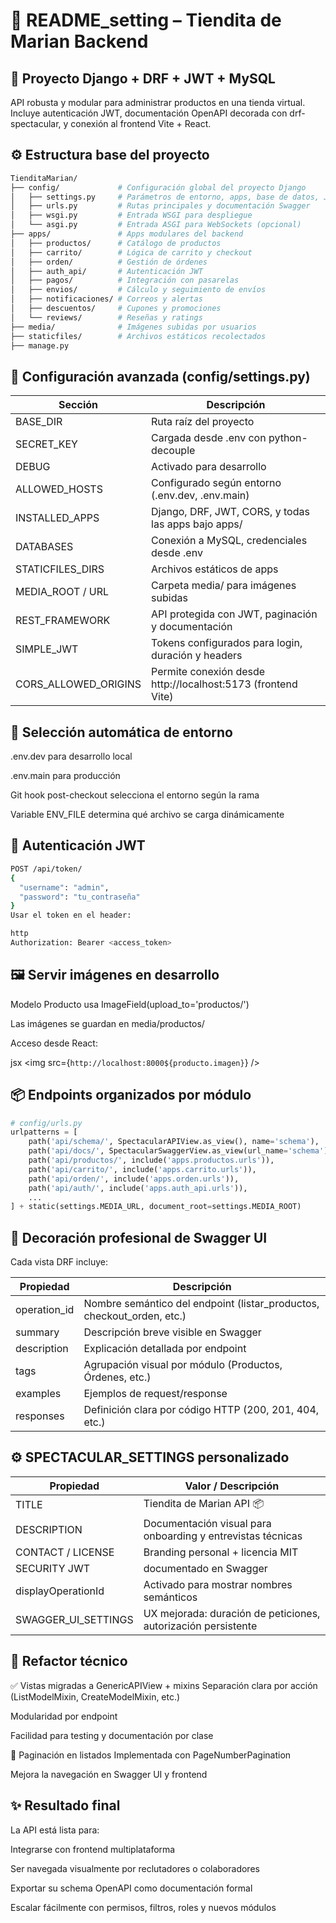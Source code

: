 # 📘 README_setting – Tiendita de Marian Backend
## 🛒 Proyecto Django + DRF + JWT + MySQL
API robusta y modular para administrar productos en una tienda virtual. Incluye autenticación JWT, documentación OpenAPI decorada con drf-spectacular, y conexión al frontend Vite + React.

## ⚙️ Estructura base del proyecto
```bash
TienditaMarian/
├── config/             # Configuración global del proyecto Django
│   ├── settings.py     # Parámetros de entorno, apps, base de datos, JWT, CORS, etc.
│   ├── urls.py         # Rutas principales y documentación Swagger
│   ├── wsgi.py         # Entrada WSGI para despliegue
│   └── asgi.py         # Entrada ASGI para WebSockets (opcional)
├── apps/               # Apps modulares del backend
│   ├── productos/      # Catálogo de productos
│   ├── carrito/        # Lógica de carrito y checkout
│   ├── orden/          # Gestión de órdenes
│   ├── auth_api/       # Autenticación JWT
│   ├── pagos/          # Integración con pasarelas
│   ├── envios/         # Cálculo y seguimiento de envíos
│   ├── notificaciones/ # Correos y alertas
│   ├── descuentos/     # Cupones y promociones
│   └── reviews/        # Reseñas y ratings
├── media/              # Imágenes subidas por usuarios
├── staticfiles/        # Archivos estáticos recolectados
├── manage.py
```
## 🧪 Configuración avanzada (config/settings.py)
Sección	          |Descripción
------------------|------------------
BASE_DIR	        |Ruta raíz del proyecto
SECRET_KEY	      |Cargada desde .env con python-decouple
DEBUG	            |Activado para desarrollo
ALLOWED_HOSTS	    |Configurado según entorno (.env.dev, .env.main)
INSTALLED_APPS	  |Django, DRF, JWT, CORS, y todas las apps bajo apps/
DATABASES	        |Conexión a MySQL, credenciales desde .env
STATICFILES_DIRS	|Archivos estáticos de apps
MEDIA_ROOT / URL	|Carpeta media/ para imágenes subidas
REST_FRAMEWORK	  |API protegida con JWT, paginación y documentación
SIMPLE_JWT	      |Tokens configurados para login, duración y headers
CORS_ALLOWED_ORIGINS |	Permite conexión desde http://localhost:5173 (frontend Vite)

## 🧩 Selección automática de entorno

.env.dev para desarrollo local

.env.main para producción

Git hook post-checkout selecciona el entorno según la rama

Variable ENV_FILE determina qué archivo se carga dinámicamente

## 🔐 Autenticación JWT
```bash
POST /api/token/
{
  "username": "admin",
  "password": "tu_contraseña"
}
Usar el token en el header:

http
Authorization: Bearer <access_token>
```

## 🖼️ Servir imágenes en desarrollo
Modelo Producto usa ImageField(upload_to='productos/')

Las imágenes se guardan en media/productos/

Acceso desde React:

jsx
<img src={`http://localhost:8000${producto.imagen}`} />
## 📦 Endpoints organizados por módulo
```python
# config/urls.py
urlpatterns = [
    path('api/schema/', SpectacularAPIView.as_view(), name='schema'),
    path('api/docs/', SpectacularSwaggerView.as_view(url_name='schema'), name='swagger-ui'),
    path('api/productos/', include('apps.productos.urls')),
    path('api/carrito/', include('apps.carrito.urls')),
    path('api/orden/', include('apps.orden.urls')),
    path('api/auth/', include('apps.auth_api.urls')),
    ...
] + static(settings.MEDIA_URL, document_root=settings.MEDIA_ROOT)
```
## 🎨 Decoración profesional de Swagger UI
Cada vista DRF incluye:

Propiedad          |	Descripción
-------------------|----------------------------------
operation_id	     |Nombre semántico del endpoint (listar_productos, checkout_orden, etc.)
summary            |	Descripción breve visible en Swagger
description	       |Explicación detallada por endpoint
tags	             |Agrupación visual por módulo (Productos, Órdenes, etc.)
examples	         |Ejemplos de request/response
responses	         |Definición clara por código HTTP (200, 201, 404, etc.)

## ⚙️ SPECTACULAR_SETTINGS personalizado

Propiedad           |	Valor / Descripción
--------------------|------------------------------
TITLE	              |Tiendita de Marian API 📦
DESCRIPTION	        |Documentación visual para onboarding y entrevistas técnicas
CONTACT / LICENSE	  |Branding personal + licencia MIT
SECURITY	JWT       |documentado en Swagger
displayOperationId	|Activado para mostrar nombres semánticos
SWAGGER_UI_SETTINGS	|UX mejorada: duración de peticiones, autorización persistente

## 🔧 Refactor técnico
✅ Vistas migradas a GenericAPIView + mixins
Separación clara por acción (ListModelMixin, CreateModelMixin, etc.)

Modularidad por endpoint

Facilidad para testing y documentación por clase

🔄 Paginación en listados
Implementada con PageNumberPagination

Mejora la navegación en Swagger UI y frontend

## ✨ Resultado final
La API está lista para:

Integrarse con frontend multiplataforma

Ser navegada visualmente por reclutadores o colaboradores

Exportar su schema OpenAPI como documentación formal

Escalar fácilmente con permisos, filtros, roles y nuevos módulos
